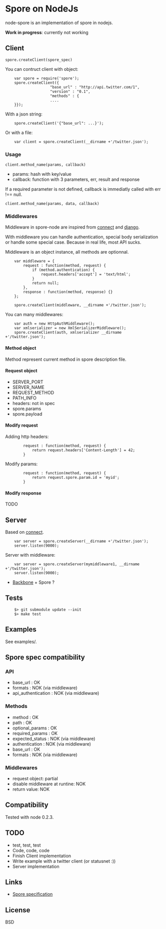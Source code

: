 # Spore on NodeJs

node-spore is an implementation of spore in nodejs.

**Work in progress**: currently not working

## Client

`spore.createClient(spore_spec)`

You can contruct client with object:

        var spore = require('spore');
        spore.createClient({
                        "base_url" : "http://api.twitter.com/1",
                        "version" : "0.1",
                        "methods" : {
                        ....
        }});

With a json string:

        spore.createClient('{"base_url": ...}');

Or with a file:

        var client = spore.createClient(__dirname +'/twitter.json');

### Usage

`client.method_name(params, callback)`

* params: hash with key/value
* callback: function with 3 parameters, err, result and response

If a required parameter is not defined, callback is immediatly called with err !== null.

`client.method_name(params, data, callback)`

### Middlewares

Middleware in spore-node are inspired from [connect](http://github.com/senchalabs/connect) and [django](http://www.djangoproject.com/).

With middleware you can handle authentication, special body serialization or handle some special case. Because in real life, most API sucks.

Middleware is an object instance, all methods are optionnal.

        var middleware = {
            request : function(method, request) {
                if (method.authentication) {
                    request.headers['accept'] = 'text/html';
                }
                return null;
            },
            response : function(method, response) {}
        };

        spore.createClient(middleware, __dirname +'/twitter.json');

You can many middlewares:

        var auth = new HttpAuthMiddleware();
        var xmlserializer = new XmlSerializerMiddleware();
        spore.createClient(auth, xmlserializer __dirname +'/twitter.json');

#### Method object

Method represent current method in spore description file.

#### Request object

* SERVER_PORT
* SERVER_NAME
* REQUEST_METHOD
* PATH_INFO
* headers: not in spec
* spore.params
* spore.payload

#### Modify request

Adding http headers:

            request : function(method, request) {
                return request.headers['Content-Length'] = 42;
            }

Modify params:

            request : function(method, request) {
                return request.spore.param.id = 'myid';
            }

#### Modify response

TODO

## Server

Based on [connect](http://github.com/senchalabs/connect).

        var server = spore.createServer(__dirname +'/twitter.json');
        server.listen(9000);

Server with middleware:

        var server = spore.createServer(mymiddleware1, __dirname +'/twitter.json');
        server.listen(9000);

* [Backbone](http://github.com/documentcloud/backbone/) + Spore ?

## Tests

        $> git submodule update --init
        $> make test

## Examples

See examples/.

## Spore spec compatibility

### API

* base_url : OK
* formats  : NOK (via middleware)
* api_authentication : NOK (via middleware)

### Methods

* method : OK
* path : OK
* optional_params : OK
* required_params : OK
* expected_status : NOK (via middleware)
* authentication : NOK (via middleware)
* base_url : OK
* formats : NOK (via middleware)

### Middlewares

* request object: partial
* disable middleware at runtine: NOK
* return value: NOK

## Compatibility

Tested with node 0.2.3.

## TODO

* test, test, test
* Code, code, code
* Finish Client implementation
* Write example with a twitter client (or statusnet :))
* Server implementation

## Links

* [Spore specification](http://github.com/SPORE/specifications)

## License

BSD
